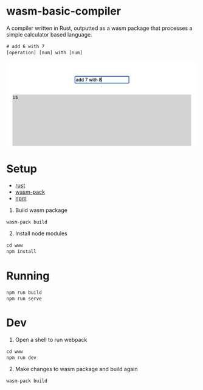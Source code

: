 # wasm-basic-compiler

A compiler written in Rust, outputted as a wasm package that processes a simple calculator based language.

```
# add 6 with 7
[operation] [num] with [num]
```

![Example showing using calculator and output](https://github.com/williamtetlow/wasm-rust-basic-compiler/blob/main/example.png)

# Setup

- [rust](https://www.rust-lang.org/tools/install)
- [wasm-pack](https://rustwasm.github.io/wasm-pack/installer/)
- [npm](https://www.npmjs.com/get-npm)

1. Build wasm package

```
wasm-pack build
```

2. Install node modules

```
cd www
npm install
```

# Running

```
npm run build
npm run serve
```

# Dev

1. Open a shell to run webpack

```
cd www
npm run dev
```

2. Make changes to wasm package and build again

```
wasm-pack build
```
